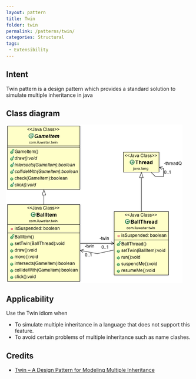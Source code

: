 ```yaml
---
layout: pattern
title: Twin
folder: twin
permalink: /patterns/twin/
categories: Structural
tags:
 - Extensibility
---
```


## Intent
Twin pattern is a design pattern which provides a standard solution to simulate multiple
inheritance in java

## Class diagram
![alt text](./etc/twin.png "Twin")

## Applicability
Use the Twin idiom when

* To simulate multiple inheritance in a language that does not support this feature.
* To avoid certain problems of multiple inheritance such as name clashes.

## Credits

* [Twin – A Design Pattern for Modeling Multiple Inheritance](http://www.ssw.uni-linz.ac.at/Research/Papers/Moe99/Paper.pdf)
